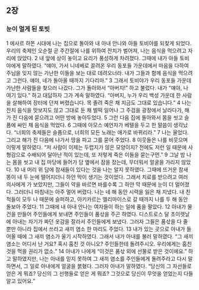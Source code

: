 ## 2장
### 눈이 멀게 된 토빗
1 에사르 하똔 시대에 나는 집으로 돌아와 내 아내 안나와 아들 토비야를 되찾게 되었다. 우리의 축제인 오순절 곧 주간절에 나를 위하여 잔치가 벌어져, 나는 음식을 먹으려고 자리에 앉았다.
2 내 앞에 상이 놓이고 요리가 풍성하게 차려졌다. 그때에 내가 아들 토비야에게 말하였다. “얘야, 가서 니네베로 끌려온 우리 동포들 가운데에서 마음을 다하여 주님을 잊지 않는 가난한 이들을 보는 대로 데려오너라. 내가 그들과 함께 음식을 먹으려고 그런다. 얘야, 네가 돌아올 때까지 기다리마.”
3 그래서 토비야가 우리 동포들 가운데 가난한 사람들을 찾으러 나갔다. 그가 돌아와서 “아버지!” 하고 불렀다. 내가 “얘야, 나 여기 있다.” 하고 대답하자 그가 계속 말하였다. “아버지, 누가 우리 백성 가운데 한 사람을 살해하여 장터에 던져 버렸습니다. 목 졸려 죽은 채 지금도 그대로 있습니다.”
4 나는 잔치 음식을 맛보지도 않고 그대로 둔 채 벌떡 일어나 그 주검을 광장에서 날라다가, 해가 진 다음에 묻으려고 어떤 방에 놓아두었다.
5 그런 다음 집에 돌아와서 몸을 씻고 슬픔에 싸인 채 음식을 먹었다.
6 그때에 아모스 예언자가 베텔을 두고 한 말씀이 생각났다. “너희의 축제들은 슬픔으로, 너희의 모든 노래는 애가로 바뀌리라.”
7 나는 울었다. 그리고 해가 진 다음에 나가서 땅을 파고 그를 묻어 주었다.
8 이웃들은 나를 비웃으며 이렇게 말하였다. “저 사람이 이제는 두렵지가 않은 모양이지? 전에도 저런 일 때문에 사형감으로 수배되어 달아난 적이 있는데, 또 저렇게 죽은 이들을 묻는구먼.”
9 그날 밤 나는 몸을 씻고 내 집 마당에 들어가 담 옆에서 잠을 잤는데, 무더워서 얼굴을 가리지 않았다.
10 내 머리 위 담에 참새들이 있다는 것을 나는 알지 못하였다. 그때에 뜨거운 참새 똥이 내 두 눈에 떨어지더니 하얀 막이 생기는 것이었다. 그래서 치료를 받으려고 여러 의사에게 가 보았지만, 그들이 약을 바르면 바를수록 그 하얀 막 때문에 눈이 더 멀어졌다. 그러더니 마침내는 아주 멀어 버렸다. 나는 네 해 동안 시력을 잃은 채 지냈다. 내 친척들이 모두 나 때문에 슬퍼하고, 아키카르는 엘리마이스로 갈 때까지 나를 두 해 동안 돌보아 주었다.
11 그때에 내 아내 안나는 여자들이 하는 일에 품을 팔았다.
12 아내가 물건을 만들어 주인들에게 보내면 주인들이 품삯을 주곤 하였다. 디스트로스 달 초이렛날에 아내는 자기가 짜던 옷감을 잘라서 주인들에게 보냈다. 그러자 그들은 품삯을 다 줄 뿐만 아니라 집에서 쓰라고 새끼 염소 한 마리도 주었다.
13 내가 있는 곳으로 아내가 들어올 때에 그 새끼 염소가 울기 시작하였다. 그래서 내가 아내를 불러 말하였다. “그 새끼 염소는 어디서 난 거요? 혹시 훔친 것 아니오? 주인들한테 돌려주시오. 우리에게는 훔친 것을 먹을 권리가 없소.”
14 아내가 나에게 “이것은 품삯 외에 선물로 받은 것이에요.” 하고 말하였지만, 나는 아내를 믿지 못하여 그 새끼 염소를 주인들에게 돌려주라고 다시 말하면서, 그 일로 아내에게 얼굴을 붉혔다. 그러자 아내가 말하였다. “당신의 그 자선들로 얻은 게 뭐죠? 당신의 그 선행들로 얻은 게 뭐죠? 그것으로 당신이 무엇을 얻었는지 다들 알고 있어요.”
